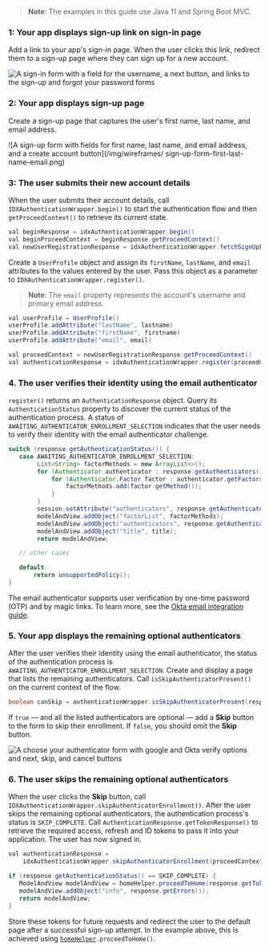 > **Note**: The examples in this guide use Java 11 and Spring Boot MVC.

### 1: Your app displays sign-up link on sign-in page

Add a link to your app's sign-in page. When the user clicks this link, redirect them to a sign-up page where they can sign up for a new account.

<div class="half wireframe-border">

![A sign-in form with a field for the username, a next button, and links to the sign-up and forgot your password forms](/img/wireframes/sign-in-form-username-only-sign-up-forgot-your-password-links.png)

<!--

Source image: https://www.figma.com/file/YH5Zhzp66kGCglrXQUag2E/%F0%9F%93%8A-Updated-Diagrams-for-Dev-Docs?node-id=3401%3A37178&t=vr9MuCR8C4rCt3hC-1 sign-in-form-username-only-sign-up-forgot-your-password-links
 -->

</div>

### 2: Your app displays sign-up page

Create a sign-up page that captures the user's first name, last name, and email address.

<div class="half wireframe-border">

![A sign-up form with fields for first name, last name, and email address, and a create account button](/img/wireframes/ sign-up-form-first-last-name-email.png)

<!--

Source image: https://www.figma.com/file/YH5Zhzp66kGCglrXQUag2E/%F0%9F%93%8A-Updated-Diagrams-for-Dev-Docs?node-id=3399%3A36911&t=2h5Mmz3COBLhqVzv-1  sign-up-form-first-last-name-email
 -->

</div>

### 3: The user submits their new account details

When the user submits their account details, call `IDXAuthenticationWrapper.begin()` to start the authentication flow and then `getProceedContext()` to retrieve its current state.

```java
val beginResponse = idxAuthenticationWrapper.begin()
val beginProceedContext = beginResponse.getProceedContext()
val newUserRegistrationResponse = idxAuthenticationWrapper.fetchSignUpFormValues(beginProceedContext)
```

Create a `UserProfile` object and assign its `firstName`, `lastName`, and `email` attributes to the values entered by the user. Pass this object as a parameter to `IDXAuthenticationWrapper.register()`.

> **Note**: The `email` property represents the account's username and primary email address.

```java
val userProfile = UserProfile()
userProfile.addAttribute("lastName", lastname)
userProfile.addAttribute("firstName", firstname)
userProfile.addAttribute("email", email)

val proceedContext = newUserRegistrationResponse.getProceedContext()
val authenticationResponse = idxAuthenticationWrapper.register(proceedContext, userProfile)
```

### 4. The user verifies their identity using the email authenticator

`register()` returns an `AuthenticationResponse` object. Query its `AuthenticationStatus` property to discover the current status of the authentication process. A status of `AWAITING_AUTHENTICATOR_ENROLLMENT_SELECTION` indicates that the user needs to verify their identity with the email authenticator challenge.

```java
switch (response.getAuthenticationStatus()) {
   case AWAITING_AUTHENTICATOR_ENROLLMENT_SELECTION:
        List<String> factorMethods = new ArrayList<>();
        for (Authenticator authenticator : response.getAuthenticators()) {
            for (Authenticator.Factor factor : authenticator.getFactors()) {
                factorMethods.add(factor.getMethod());
            }
        }
        session.setAttribute("authenticators", response.getAuthenticators());
        modelAndView.addObject("factorList", factorMethods);
        modelAndView.addObject("authenticators", response.getAuthenticators());
        modelAndView.addObject("title", title);
        return modelAndView;

   // other cases

   default:
       return unsupportedPolicy();
}
```

The email authenticator supports user verification by one-time password (OTP) and by magic links. To learn more, see the [Okta email integration guide](/docs/guides/authenticators-okta-email/java/main/#integrate-email-challenge-with-magic-links).

### 5. Your app displays the remaining optional authenticators

After the user verifies their identity using the email authenticator, the status of the authentication process is `AWAITING_AUTHENTICATOR_ENROLLMENT_SELECTION`. Create and display a page that lists the remaining authenticators. Call `isSkipAuthenticatorPresent()` on the current context of the flow.

```java
boolean canSkip = authenticationWrapper.isSkipAuthenticatorPresent(response.getProceedContext());
```

If `true` &mdash; and all the listed authenticators are optional &mdash; add a **Skip** button to the form to skip their enrollment. If `false`, you should omit the **Skip** button.

<div class="half wireframe-border">

![A choose your authenticator form with google and Okta verify options and next, skip, and cancel buttons](/img/wireframes/choose-authenticator-form-google-okta-verify-with-skip-and-cancel.png)

<!--

Source image: https://www.figma.com/file/YH5Zhzp66kGCglrXQUag2E/%F0%9F%93%8A-Updated-Diagrams-for-Dev-Docs?node-id=3401%3A37205&t=vr9MuCR8C4rCt3hC-1 choose-authenticator-form-google-okta-verify-with-skip-and-cancel
 -->

</div>

### 6. The user skips the remaining optional authenticators

When the user clicks the **Skip** button, call `IDXAuthenticationWrapper.skipAuthenticatorEnrollment()`. After the user skips the remaining optional authenticators, the authentication process's status is `SKIP_COMPLETE`. Call `AuthenticationResponse.getTokenResponse()` to retrieve the required access, refresh and ID tokens to pass it into your application. The user has now signed in.

```java
val authenticationResponse =
    idxAuthenticationWrapper.skipAuthenticatorEnrollment(proceedContext)

if (response.getAuthenticationStatus() == SKIP_COMPLETE) {
   ModelAndView modelAndView = homeHelper.proceedToHome(response.getTokenResponse(), session);
   modelAndView.addObject("info", response.getErrors());
   return modelAndView;
}
```

Store these tokens for future requests and redirect the user to the default page after a successful sign-up attempt. In the example above, this is achieved using [`homeHelper`](https://github.com/okta/okta-idx-java/blob/master/samples/embedded-auth-with-sdk/src/main/java/com/okta/spring/example/helpers/HomeHelper.java)`.proceedToHome()`.
